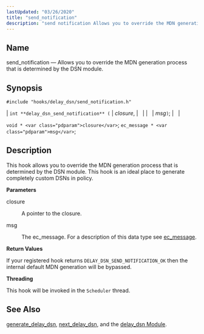 ```yaml
---
lastUpdated: "03/26/2020"
title: "send_notification"
description: "send notification Allows you to override the MDN generation process that is determined by the DSN module int delay dsn send notification closure msg void closure ec message msg This hook allows you to override the MDN generation process that is determined by the DSN module This hook is an..."
---
```


<a name="hooks.delay_dsn.send_notification"></a> 
## Name

send_notification — Allows you to override the MDN generation process that is determined by the DSN module.

## Synopsis

`#include "hooks/delay_dsn/send_notification.h"`

| `int **delay_dsn_send_notification** (` | <var class="pdparam">closure</var>, |   |
|   | <var class="pdparam">msg</var>`)`; |   |

`void * <var class="pdparam">closure</var>`;
`ec_message * <var class="pdparam">msg</var>`;<a name="idp36795072"></a> 
## Description

This hook allows you to override the MDN generation process that is determined by the DSN module. This hook is an ideal place to generate completely custom DSNs in policy.

**<a name="idp36796432"></a> Parameters**

<dl class="variablelist">

<dt>closure</dt>

<dd>

A pointer to the closure.

</dd>

<dt>msg</dt>

<dd>

The ec_message. For a description of this data type see [ec_message](/momentum/3/3-api/structs-ec-message).

</dd>

</dl>

**<a name="idp36801680"></a> Return Values**

If your registered hook returns `DELAY_DSN_SEND_NOTIFICATION_OK` then the internal default MDN generation will be bypassed.

**<a name="idp36803056"></a> Threading**

This hook will be invoked in the `Scheduler` thread.

<a name="idp36804528"></a> 
## See Also

[generate_delay_dsn](/momentum/3/3-api/hooks-delay-dsn-generate-delay-dsn), [next_delay_dsn](/momentum/3/3-api/hooks-delay-dsn-next-delay-dsn), and the [delay_dsn Module](/momentum/3/3-reference/3-reference-modules-delay-dsn).